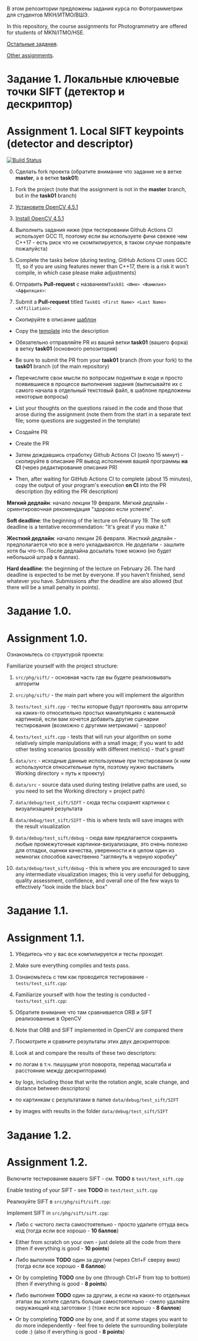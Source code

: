 В этом репозитории предложены задания курса по Фотограмметрии для студентов МКН/ИТМО/ВШЭ.

In this repository, the course assignments for Photogrammetry are offered for students of MKN/ITMO/HSE.

[Остальные задания](https://github.com/PhotogrammetryCourse/PhotogrammetryTasks2024/).

[Other assignments](https://github.com/PhotogrammetryCourse/PhotogrammetryTasks2024/).

# Задание 1. Локальные ключевые точки SIFT (детектор и дескриптор)

# Assignment 1. Local SIFT keypoints (detector and descriptor)

[![Build Status](https://github.com/PhotogrammetryCourse/PhotogrammetryTasks2024/actions/workflows/cmake.yml/badge.svg?branch=task01&event=push)](https://github.com/PhotogrammetryCourse/PhotogrammetryTasks2024/actions/workflows/cmake.yml)

0. Сделать fork проекта (обратите внимание что задание не в ветке **master**, а в ветке **task01**)

0. Fork the project (note that the assignment is not in the **master** branch, but in the **task01** branch)

1. [Установите OpenCV 4.5.1](https://github.com/PhotogrammetryCourse/PhotogrammetryTasks2024/blob/task01/CMakeLists.txt#L19-L31)

1. [Install OpenCV 4.5.1](https://github.com/marshallexperiment/PhotogrammetryTasks2024/blob/Tugas-1/CMakeLists.txt)

2. Выполнить задания ниже (при тестировании Github Actions CI использует GCC 11, поэтому если вы используете фичи свежее чем C++17 - есть риск что не скомпилируется, в таком случае поправьте пожалуйста)

2. Complete the tasks below (during testing, GitHub Actions CI uses GCC 11, so if you are using features newer than C++17, there is a risk it won't compile, in which case please make adjustments)

3. Отправить **Pull-request** с названием```Task01 <Имя> <Фамилия> <Аффиляция>```:

3. Submit a **Pull-request** titled ```Task01 <First Name> <Last Name> <Affiliation>```:

 - Скопируйте в описание [шаблон](https://raw.githubusercontent.com/PhotogrammetryCourse/PhotogrammetryTasks2024/task01/.github/pull_request_template.md)

 - Copy the [template](https://raw.githubusercontent.com/PhotogrammetryCourse/PhotogrammetryTasks2024/task01/.github/pull_request_template.md) into the description

 - Обязательно отправляйте PR из вашей ветки **task01** (вашего форка) в ветку **task01** (основного репозитория)

 - Be sure to submit the PR from your **task01** branch (from your fork) to the **task01** branch (of the main repository)

 - Перечислите свои мысли по вопросам поднятым в коде и просто появившиеся в процессе выполнения задания (выписывайте их с самого начала в отдельный текстовый файл, в шаблоне предложены некоторые вопросы)

 - List your thoughts on the questions raised in the code and those that arose during the assignment (note them from the start in a separate text file; some questions are suggested in the template)

 - Создайте PR

 - Create the PR

 - Затем дождавшись отработку Github Actions CI (около 15 минут) - скопируйте в описание PR вывод исполнения вашей программы **на CI** (через редактирование описания PR)

 - Then, after waiting for GitHub Actions CI to complete (about 15 minutes), copy the output of your program's execution **on CI** into the PR description (by editing the PR description)

**Мягкий дедлайн**: начало лекции 19 февраля. Мягкий дедлайн - ориентировочная рекомендация "здорово если успеете".

**Soft deadline**: the beginning of the lecture on February 19. The soft deadline is a tentative recommendation: "It's great if you make it."

**Жесткий дедлайн**: начало лекции 26 февраля. Жесткий дедлайн - предполагается что все в него укладываются. Не доделали - зашлите хотя бы что-то. После дедлайна досылать тоже можно (но будет небольшой штраф в баллах).

**Hard deadline**: the beginning of the lecture on February 26. The hard deadline is expected to be met by everyone. If you haven't finished, send whatever you have. Submissions after the deadline are also allowed (but there will be a small penalty in points).

Задание 1.0.
=========

Assignment 1.0.
=========

Ознакомьтесь со структурой проекта:

Familiarize yourself with the project structure:

1. ```src/phg/sift/``` - основная часть где вы будете реализовывать алгоритм

1. ```src/phg/sift/``` - the main part where you will implement the algorithm

2. ```tests/test_sift.cpp``` - тесты которые будут прогонять ваш алгоритм на каких-то относительно простых манипуляциях с маленькой картинкой, если вам хочется добавить другие сценарии тестирования (возможно с другими метриками) - здорово!

2. ```tests/test_sift.cpp``` - tests that will run your algorithm on some relatively simple manipulations with a small image; if you want to add other testing scenarios (possibly with different metrics) - that's great!

3. ```data/src``` - исходные данные используемые при тестировании (к ним используются относительные пути, поэтому нужно выставить Working directory = путь к проекту)

3. ```data/src``` - source data used during testing (relative paths are used, so you need to set the Working directory = project path)

4. ```data/debug/test_sift/SIFT``` - сюда тесты сохранят картинки с визуализацией результата

4. ```data/debug/test_sift/SIFT``` - this is where tests will save images with the result visualization

5. ```data/debug/test_sift/debug``` - сюда вам предлагается сохранять любые промежуточные картинки-визуализации, это очень полезно для отладки, оценки качества, уверенности и в целом один из немногих способов качественно "заглянуть в черную коробку"

5. ```data/debug/test_sift/debug``` - this is where you are encouraged to save any intermediate visualization images; this is very useful for debugging, quality assessment, confidence, and overall one of the few ways to effectively "look inside the black box"

Задание 1.1.
=========

Assignment 1.1.
=========

1. Убедитесь что у вас все компилируется и тесты проходят.

1. Make sure everything compiles and tests pass.

2. Ознакомьтесь с тем как проводится тестирование - ```tests/test_sift.cpp```:

2. Familiarize yourself with how the testing is conducted - ```tests/test_sift.cpp```:

3. Обратите внимание что там сравнивается ORB и SIFT реализованные в OpenCV

3. Note that ORB and SIFT implemented in OpenCV are compared there

4. Посмотрите и сравните результаты этих двух дескрипторов:

4. Look at and compare the results of these two descriptors:

 - по логам в т.ч. пишущим угол поворота, перепад масштаба и расстояние между дескрипторами)

 - by logs, including those that write the rotation angle, scale change, and distance between descriptors)

 - по картинкам с результатами в папке ```data/debug/test_sift/SIFT```

 - by images with results in the folder ```data/debug/test_sift/SIFT```

Задание 1.2.
=========

Assignment 1.2.
=========

Включите тестирование вашего SIFT - см. **TODO** в ```test/test_sift.cpp```

Enable testing of your SIFT - see **TODO** in ```test/test_sift.cpp```

Реализуйте SIFT в ```src/phg/sift/sift.cpp```:

Implement SIFT in ```src/phg/sift/sift.cpp```:

 - Либо с чистого листа самостоятельно - просто удалите оттуда весь код (тогда если все хорошо - **10 баллов**)

 - Either from scratch on your own - just delete all the code from there (then if everything is good - **10 points**)

 - Либо выполняя **TODO** один за другим (через Ctrl+F сверху вниз) (тогда если все хорошо - **8 баллов**)

 - Or by completing **TODO** one by one (through Ctrl+F from top to bottom) (then if everything is good - **8 points**)

 - Либо выполняя **TODO** один за другим, а если на каких-то отдельных этапах вы хотите сделать больше самостоятельно - смело удаляйте окружающий код заготовки :) (тоже если все хорошо - **8 баллов**)

 - Or by completing **TODO** one by one, and if at some stages you want to do more independently - feel free to delete the surrounding boilerplate code :) (also if everything is good - **8 points**)
